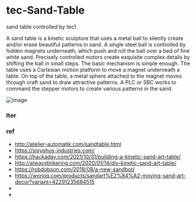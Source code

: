 # tec-Sand-Table
sand table controlled by tec1

A sand table is a kinetic sculpture that uses a metal ball to silently create and/or erase beautiful patterns in sand. A single steel ball is controlled by hidden magnets underneath, which push and roll the ball over a bed of fine white sand. Precisely controlled motors create exquisite complex details by shifting the ball in small steps. The basic mechanism is simple enough. The table uses a Cartesian motion platform to move a magnet underneath a table. On top of the table, a metal sphere attached to the magnet moves through craft sand to draw attractive patterns. A PLC or SBC works to command the stepper motors to create various patterns in the sand.

![image](https://user-images.githubusercontent.com/58069246/168217549-955ed784-fcf4-467d-9b1a-7598733263a4.png)



### Iter

### ref
- http://atelier-automatik.com/sandtable.html
- https://sisyphus-industries.com/
- https://hackaday.com/2021/10/31/building-a-kinetic-sand-art-table/
- http://alwaystinkering.com/2020/01/14/diy-kinetic-sand-art-table/
- https://robdobson.com/2018/08/a-new-sandbot/
- https://wonoq.com/products/sandart%E2%84%A2-moving-sand-art-decor?variant=42291235684515
- 
- 
